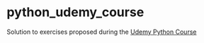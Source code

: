 # python_udemy_course

Solution to exercises proposed during the [Udemy Python Course](https://www.udemy.com/course/curso-de-programacao-em-python-do-basico-ao-avancado/)